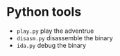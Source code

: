 Python tools
==

- `play.py` play the adventrue
- `disasm.py` disassemble the binary
- `ida.py` debug the binary
